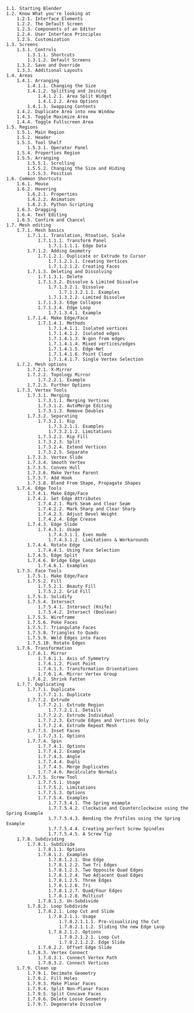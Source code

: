     1.1. Starting Blender
    1.2. Know What you're looking at
        1.2.1. Interface Elements
        1.2.2. The Default Screen
        1.2.3. Components of an Editor
        1.2.4. User Interface Principles
        1.2.5. Customization
    1.3. Screens
        1.3.1. Controls
            1.3.1.1. Shortcuts
            1.3.1.2. Default Screens
        1.3.2. Save and Override
        1.3.3. Additional Layouts
    1.4. Areas
        1.4.1. Arranging
            1.4.1.1. Changing the Size
            1.4.1.2. Splitting and Joining
                1.4.1.2.1. Area Split Widget
                1.4.1.2.2. Area Options
            1.4.1.3. Swapping Contents
        1.4.2. Duplicate Area into new Window
        1.4.3. Toggle Maximize Area
        1.4.4. Toggle Fullscreen Area
    1.5. Regions
        1.5.1. Main Region
        1.5.2. Header
        1.5.3. Tool Shelf
            1.5.3.1. Operator Panel
        1.5.4. Properties Region
        1.5.5. Arranging
            1.5.5.1. Scrolling
            1.5.5.2. Changing the Size and Hiding
            1.5.5.3. Position
    1.6. Common Shortcuts
        1.6.1. Mouse
        1.6.2. Hovering
            1.6.2.1. Properties
            1.6.2.2. Animation
            1.6.2.3. Python Scripting
        1.6.3. Dragging
        1.6.4. Text Editing
        1.6.5. Confirm and Chancel
    1.7. Mesh editing
        1.7.1. Mesh basics
            1.7.1.1. Translation, Rtoation, Scale
                1.7.1.1.1. Transform Panel
                    1.7.1.1.1.1. Edge Data
            1.7.1.2. Adding Geometry
                1.7.1.2.1. Duplicate or Extrude to Cursor
                    1.7.1.2.1.1. Creating Vertices
                    1.7.1.2.1.2. Creating Faces
            1.7.1.3. Deleting and Dissolving
                1.7.1.3.1. Delete
                1.7.1.3.2. Dissolve & Limited Dissolve
                    1.7.1.3.2.1. Dissolve
                        1.7.1.3.2.1.1. Examples
                    1.7.1.3.2.2. Limited Dissolve
                1.7.1.3.3. Edge Collapse
                1.7.1.3.4. Edge Loop
                    1.7.1.3.4.1. Example
            1.7.1.4. Make Edge/Face
                1.7.1.4.1. Methods
                    1.7.1.4.1.1. Isolated vertices
                    1.7.1.4.1.2. Isolated edges
                    1.7.1.4.1.3. N-gon from edges
                    1.7.1.4.1.4. Mixed vertices/edges
                    1.7.1.4.1.5. Edge-Net
                    1.7.1.4.1.6. Point Cloud
                    1.7.1.4.1.7. Single Vertex Selection
        1.7.2. Mesh options
            1.7.2.1. X-Mirror
            1.7.2.2. Topology Mirror
                1.7.2.2.1. Example
            1.7.2.3. Further Options
        1.7.3. Vertex Tools
            1.7.3.1. Merging
                1.7.3.1.1. Merging Vertices
                1.7.3.1.2. AutoMerge Editing
                1.7.3.1.3. Remove Doubles
            1.7.3.2. Separating
                1.7.3.2.1. Rip
                    1.7.3.2.1.1. Examples
                    1.7.3.2.1.2. Limitations
                1.7.3.2.2. Rip Fill
                1.7.3.2.3. Split
                1.7.3.2.4. Extend Vertices
                1.7.3.2.5. Separate
            1.7.3.3. Vertex Slide
            1.7.3.4. Smooth Vertex
            1.7.3.5. Convex Hull
            1.7.3.6. Make Vertex Parent
            1.7.3.7. Add Hook
            1.7.3.8. Blend From Shape, Propagate Shapes
        1.7.4. Edge Tools
            1.7.4.1. Make Edge/Face
            1.7.4.2. Set Edge Attributes
                1.7.4.2.1. Mark Seam and Clear Seam
                1.7.4.2.2. Mark Sharp and Clear Sharp
                1.7.4.2.3. Adjust Bevel Weight
                1.7.4.2.4. Edge Crease
            1.7.4.3. Edge Slide
                1.7.4.3.1. Usage
                    1.7.4.3.1.1. Even mode
                    1.7.4.3.1.2. Limitations & Workarounds
            1.7.4.4. Rotate Edge
                1.7.4.4.1. Using Face Selection
            1.7.4.5. Edge Split
            1.7.4.6. Bridge Edge Loops
                1.7.4.6.1. Examples
        1.7.5. Face Tools
            1.7.5.1. Make Edge/Face
            1.7.5.2. Fill
                1.7.5.2.1. Beauty Fill
                1.7.5.2.2. Grid Fill
            1.7.5.3. Solidify
            1.7.5.4. Intersect
                1.7.5.4.1. Intersect (Knife)
                1.7.5.4.2. Intersect (Boolean)
            1.7.5.5. Wireframe
            1.7.5.6. Poke Faces
            1.7.5.7. Triangulate Faces
            1.7.5.8. Triangles to Quads
            1.7.5.9. Weld Edges into Faces
            1.7.5.10. Rotate Edges
        1.7.6. Transformation
            1.7.6.1. Mirror
                1.7.6.1.1. Axis of Symmetry
                1.7.6.1.2. Pivot Point
                1.7.6.1.3. Transformation Orientations
                1.7.6.1.4. Mirror Vertex Group
            1.7.6.2. Shrink Fatten
        1.7.7. Duplicating
            1.7.7.1. Duplicate
                1.7.7.1.1. Duplicate
            1.7.7.2. Extrude
                1.7.7.2.1. Extrude Region
                    1.7.7.2.1.1. Details
                1.7.7.2.2. Extrude Individual
                1.7.7.2.3. Extrude Edges and Vertices Only
                1.7.7.2.4. Extrude Repeat Mesh
            1.7.7.3. Inset Faces
                1.7.7.3.1. Options
            1.7.7.4. Spin
                1.7.7.4.1. Options
                1.7.7.4.2. Example
                1.7.7.4.3. Angle
                1.7.7.4.4. Dupli
                1.7.7.4.5. Merge Duplicates
                1.7.7.4.6. Recalculate Normals
            1.7.7.5. Screw Tool
                1.7.7.5.1. Usage
                1.7.7.5.2. Limitations
                1.7.7.5.3. Options
                1.7.7.5.4. Examples
                    1.7.7.5.4.1. The Spring example
                    1.7.7.5.4.2. Clockwise and Counterclockwise using the Spring Example
                    1.7.7.5.4.3. Bending the Profiles using the Spring Example
                    1.7.7.5.4.4. Creating perfect Screw Spindles
                    1.7.7.5.4.5. A Screw Tip
        1.7.8. Subdividing
            1.7.8.1. Subdivide
                1.7.8.1.1. Options
                1.7.8.1.2. Examples
                    1.7.8.1.2.1. One Edge
                    1.7.8.1.2.2. Two Tri Edges
                    1.7.8.1.2.3. Two Opposite Quad Edges
                    1.7.8.1.2.4. Two Adjacent Quad Edges
                    1.7.8.1.2.5. Three Edges
                    1.7.8.1.2.6. Tri
                    1.7.8.1.2.7. Quad/Four Edges
                    1.7.8.1.2.8. Multicut
                1.7.8.1.3. Un-Subdivide
            1.7.8.2. Loop Subdivide
                1.7.8.2.1. Loop Cut and Slide
                    1.7.8.2.1.1. Usage
                        1.7.8.2.1.1.1. Pre-visualizing the Cut
                        1.7.8.2.1.1.2. Sliding the new Edge Loop
                    1.7.8.2.1.2. Options
                        1.7.8.2.1.2.1. Loop Cut
                        1.7.8.2.1.2.2. Edge Slide
                1.7.8.2.2. Offset Edge Slide
            1.7.8.3. Vertex Connect
                1.7.8.3.1. Connect Vertex Path
                1.7.8.3.2. Connect Vertices
        1.7.9. Clean up
            1.7.9.1. Decimate Geometry
            1.7.9.2. Fill Holes
            1.7.9.3. Make Planar Faces
            1.7.9.4. Split Non-Planar Faces
            1.7.9.5. Split Concave Faces
            1.7.9.6. Delete Loose Geometry
            1.7.9.7. Degenerate Dissolve

